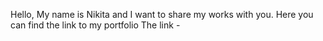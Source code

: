Hello, My name is Nikita and I want to share my works with you. Here you can find the link to my portfolio
The link - 
